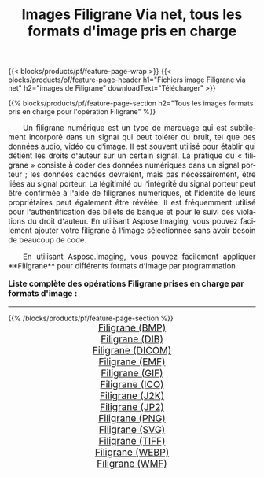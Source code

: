 ﻿---
title: Images Filigrane Via net, tous les formats d'image pris en charge 
weight: 3920
url: /fr/net/watermark/ 
lang: fr
langdirlevel: 2
locales: zh-hans,ja,it,ru,de,es,fr,nl,id,lt,pl,pt,vi,tr,ko,zh-hant,ar,hi,th,sv,cs,uk,he
description: En utilisant Aspose.Imaging, vous pouvez facilement Filigrane images Via net
---

{{< blocks/products/pf/feature-page-wrap >}}
{{< blocks/products/pf/feature-page-header h1="Fichiers image Filigrane via net" h2="images de Filigrane" downloadText="Télécharger" >}}


{{% blocks/products/pf/feature-page-section  h2="Tous les images formats pris en charge pour l'opération Filigrane" %}}
<p align="justify" style="text-indent:2em;font-size:15px;">
Un filigrane numérique est un type de marquage qui est subtilement incorporé dans un signal qui peut tolérer du bruit, tel que des données audio, vidéo ou d'image. Il est souvent utilisé pour établir qui détient les droits d'auteur sur un certain signal. La pratique du « filigrane » consiste à coder des données numériques dans un signal porteur ; les données cachées devraient, mais pas nécessairement, être liées au signal porteur. La légitimité ou l'intégrité du signal porteur peut être confirmée à l'aide de filigranes numériques, et l'identité de leurs propriétaires peut également être révélée. Il est fréquemment utilisé pour l'authentification des billets de banque et pour le suivi des violations du droit d'auteur. En utilisant Aspose.Imaging, vous pouvez facilement ajouter votre filigrane à l'image sélectionnée sans avoir besoin de beaucoup de code.
</p>
<p align="justify" style="text-indent:2em;font-size:15px;">
En utilisant Aspose.Imaging, vous pouvez facilement appliquer **Filigrane** pour différents formats d'image par programmation
</p>
<h3 style="margin-top:16px;">
Liste complète des opérations Filigrane prises en charge par formats d'image :
</h3>
<hr/>
{{% /blocks/products/pf/feature-page-section %}}
<div class="container-fluid productfamilypage bg-gray">
    <div class="convertypes bg-gray agp-content section">
        <div class="container">
		<div class="row other-converters" style="gap: 10px;font-size: 19px;text-align:center;">
		    <div class='col-md-3 other-converter remove-lp remove-rp'><a href="/imaging/fr/net/watermark/bmp/" style="padding:15px;">Filigrane (BMP)</a></div><div class='col-md-3 other-converter remove-lp remove-rp'><a href="/imaging/fr/net/watermark/dib/" style="padding:15px;">Filigrane (DIB)</a></div><div class='col-md-3 other-converter remove-lp remove-rp'><a href="/imaging/fr/net/watermark/dicom/" style="padding:15px;">Filigrane (DICOM)</a></div><div class='col-md-3 other-converter remove-lp remove-rp'><a href="/imaging/fr/net/watermark/emf/" style="padding:15px;">Filigrane (EMF)</a></div><div class='col-md-3 other-converter remove-lp remove-rp'><a href="/imaging/fr/net/watermark/gif/" style="padding:15px;">Filigrane (GIF)</a></div><div class='col-md-3 other-converter remove-lp remove-rp'><a href="/imaging/fr/net/watermark/ico/" style="padding:15px;">Filigrane (ICO)</a></div><div class='col-md-3 other-converter remove-lp remove-rp'><a href="/imaging/fr/net/watermark/j2k/" style="padding:15px;">Filigrane (J2K)</a></div><div class='col-md-3 other-converter remove-lp remove-rp'><a href="/imaging/fr/net/watermark/jp2/" style="padding:15px;">Filigrane (JP2)</a></div><div class='col-md-3 other-converter remove-lp remove-rp'><a href="/imaging/fr/net/watermark/png/" style="padding:15px;">Filigrane (PNG)</a></div><div class='col-md-3 other-converter remove-lp remove-rp'><a href="/imaging/fr/net/watermark/svg/" style="padding:15px;">Filigrane (SVG)</a></div><div class='col-md-3 other-converter remove-lp remove-rp'><a href="/imaging/fr/net/watermark/tiff/" style="padding:15px;">Filigrane (TIFF)</a></div><div class='col-md-3 other-converter remove-lp remove-rp'><a href="/imaging/fr/net/watermark/webp/" style="padding:15px;">Filigrane (WEBP)</a></div><div class='col-md-3 other-converter remove-lp remove-rp'><a href="/imaging/fr/net/watermark/wmf/" style="padding:15px;">Filigrane (WMF)</a></div>
                </div>
        </div>
    </div>
</div>
<br/>
